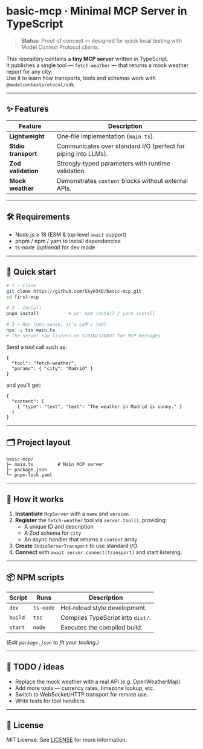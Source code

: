 # basic-mcp · Minimal MCP Server in TypeScript

> **Status:** Proof of concept — designed for quick local testing with Model Context Protocol clients.

This repository contains a **tiny MCP server** written in TypeScript.  
It publishes a single tool — `fetch-weather` — that returns a mock weather report for any city.  
Use it to learn how transports, tools and schemas work with `@modelcontextprotocol/sdk`.

---

## ✨ Features

| Feature | Description |
|---------|-------------|
| **Lightweight** | One‑file implementation (`main.ts`). |
| **Stdio transport** | Communicates over standard I/O (perfect for piping into LLMs). |
| **Zod validation** | Strongly‑typed parameters with runtime validation. |
| **Mock weather** | Demonstrates `content` blocks without external APIs. |

---

## 🛠 Requirements

* Node.js ≥ 18 (ESM & top‑level `await` support)  
* pnpm / npm / yarn to install dependencies  
* ts-node _(optional)_ for dev mode

---

## 🚀 Quick start

```bash
# 1 — Clone
git clone https://github.com/SkyH34D/basic-mcp.git
cd first-mcp

# 2 — Install
pnpm install           # or: npm install / yarn install

# 3 — Run (non-sense, it's LLM's job)
npx -y tsx main.ts
# The server now listens on STDIN/STDOUT for MCP messages
```

Send a tool call such as:

```jsonc
{
  "tool": "fetch-weather",
  "params": { "city": "Madrid" }
}
```

and you’ll get:

```jsonc
{
  "content": [
    { "type": "text", "text": "The weather in Madrid is sunny." }
  ]
}
```

---

## 🗂 Project layout

```
basic-mcp/
├─ main.ts         # Main MCP server
├─ package.json
└─ pnpm-lock.yaml
```

---

## 🧩 How it works

1. **Instantiate** `McpServer` with a `name` and `version`.  
2. **Register** the `fetch-weather` tool via `server.tool()`, providing:
   * A unique ID and description  
   * A Zod schema for `city`  
   * An async handler that returns a `content` array  
3. **Create** `StdioServerTransport` to use standard I/O.  
4. **Connect** with `await server.connect(transport)` and start listening.

---

## 📦 NPM scripts

| Script | Runs | Description |
|--------|------|-------------|
| `dev`  | `ts-node` | Hot‑reload style development. |
| `build`| `tsc`     | Compiles TypeScript into `dist/`. |
| `start`| `node`    | Executes the compiled build. |

_(Edit `package.json` to fit your tooling.)_

---

## 📝 TODO / ideas

* Replace the mock weather with a real API (e.g. OpenWeatherMap).  
* Add more tools — currency rates, timezone lookup, etc.  
* Switch to WebSocket/HTTP transport for remote use.  
* Write tests for tool handlers.

---

## 📄 License

MIT License. See [LICENSE](LICENSE) for more information.


